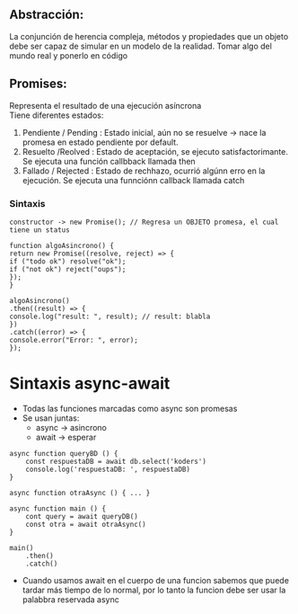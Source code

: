 ## Abstracción:

La conjunción de herencia compleja, métodos y propiedades que un objeto debe ser capaz de simular en un modelo de la realidad. Tomar algo del mundo real y ponerlo en código

## Promises:

Representa el resultado de una ejecución asíncrona  
 Tiene diferentes estados:

1.  Pendiente / Pending : Estado inicial, aún no se resuelve -> nace la promesa en estado pendiente por default.
2.  Resuelto /Reolved : Estado de aceptación, se ejecuto satisfactorimante.
    Se ejecuta una función callbback llamada then
3.  Fallado / Rejected : Estado de rechhazo, ocurrió algúnn erro en la ejecución. Se ejecuta una funnciónn callback llamada catch

### Sintaxis

```
constructor -> new Promise(); // Regresa un OBJETO promesa, el cual tiene un status

function algoAsincrono() {
return new Promise((resolve, reject) => {
if ("todo ok") resolve("ok");
if ("not ok") reject("oups");
});
}

algoAsincrono()
.then((result) => {
console.log("result: ", result); // result: blabla
})
.catch((error) => {
console.error("Error: ", error);
});
```

# Sintaxis async-await

- Todas las funciones marcadas como async son promesas
- Se usan juntas:
  - async -> asincrono
  - await -> esperar

```
async function queryBD () {
    const respuestaDB = await db.select('koders')
    console.log('respuestaDB: ', respuestaDB)
}

async function otraAsync () { ... }

async function main () {
    cont query = await queryDB()
    const otra = await otraAsync()
}

main()
    .then()
    .catch()
```

- Cuando usamos await en el cuerpo de una funcion sabemos que puede tardar más tiempo de lo normal, por lo tanto la funcion debe ser usar la palabbra reservada async
